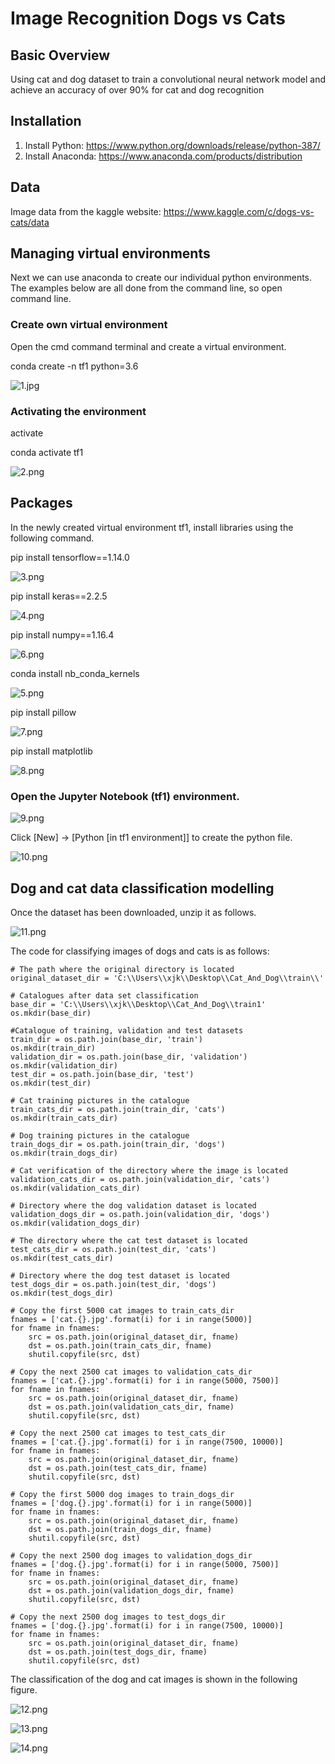 # Image Recognition Dogs vs Cats

## Basic Overview
Using cat and dog dataset to train a convolutional neural network model and achieve an accuracy of over 90% for cat and dog recognition

##  Installation
1. Install Python: https://www.python.org/downloads/release/python-387/
2. Install Anaconda: https://www.anaconda.com/products/distribution

## Data

Image data from the kaggle website: https://www.kaggle.com/c/dogs-vs-cats/data

## Managing virtual environments

Next we can use anaconda to create our individual python environments. The examples below are all done from the command line, so open command line.

### Create own virtual environment

Open the cmd command terminal and create a virtual environment.

conda create -n tf1 python=3.6

![1.jpg](https://github.com/JunkeXu/111/blob/main/figure/1.png)


### Activating the environment

activate

conda activate tf1

![2.png](https://github.com/JunkeXu/111/blob/main/figure/2.png)


## Packages

In the newly created virtual environment tf1, install libraries using the following command.

pip install tensorflow==1.14.0

![3.png](https://github.com/JunkeXu/111/blob/main/figure/3.png)


pip install keras==2.2.5

![4.png](https://github.com/JunkeXu/111/blob/main/figure/4.png)

pip install numpy==1.16.4

![6.png](https://github.com/JunkeXu/111/blob/main/figure/6.png)

conda install nb_conda_kernels

![5.png](https://github.com/JunkeXu/111/blob/main/figure/5.png)

pip install pillow

![7.png](https://github.com/JunkeXu/111/blob/main/figure/7.png)

pip install matplotlib

![8.png](https://github.com/JunkeXu/111/blob/main/figure/8.png)

### Open the Jupyter Notebook (tf1) environment.

![9.png](https://github.com/JunkeXu/111/blob/main/figure/9.png)

Click [New] → [Python [in tf1 environment]] to create the python file.

![10.png](https://github.com/JunkeXu/111/blob/main/figure/10.png)

## Dog and cat data classification modelling

Once the dataset has been downloaded, unzip it as follows.

![11.png](https://github.com/JunkeXu/111/blob/main/figure/11.png)

The code for classifying images of dogs and cats is as follows:

```
# The path where the original directory is located
original_dataset_dir = 'C:\\Users\\xjk\\Desktop\\Cat_And_Dog\\train\\'

# Catalogues after data set classification
base_dir = 'C:\\Users\\xjk\\Desktop\\Cat_And_Dog\\train1'
os.mkdir(base_dir)

#Catalogue of training, validation and test datasets
train_dir = os.path.join(base_dir, 'train')
os.mkdir(train_dir)
validation_dir = os.path.join(base_dir, 'validation')
os.mkdir(validation_dir)
test_dir = os.path.join(base_dir, 'test')
os.mkdir(test_dir)

# Cat training pictures in the catalogue
train_cats_dir = os.path.join(train_dir, 'cats')
os.mkdir(train_cats_dir)

# Dog training pictures in the catalogue
train_dogs_dir = os.path.join(train_dir, 'dogs')
os.mkdir(train_dogs_dir)

# Cat verification of the directory where the image is located
validation_cats_dir = os.path.join(validation_dir, 'cats')
os.mkdir(validation_cats_dir)

# Directory where the dog validation dataset is located
validation_dogs_dir = os.path.join(validation_dir, 'dogs')
os.mkdir(validation_dogs_dir)

# The directory where the cat test dataset is located
test_cats_dir = os.path.join(test_dir, 'cats')
os.mkdir(test_cats_dir)

# Directory where the dog test dataset is located
test_dogs_dir = os.path.join(test_dir, 'dogs')
os.mkdir(test_dogs_dir)

# Copy the first 5000 cat images to train_cats_dir
fnames = ['cat.{}.jpg'.format(i) for i in range(5000)]
for fname in fnames:
    src = os.path.join(original_dataset_dir, fname)
    dst = os.path.join(train_cats_dir, fname)
    shutil.copyfile(src, dst)

# Copy the next 2500 cat images to validation_cats_dir
fnames = ['cat.{}.jpg'.format(i) for i in range(5000, 7500)]
for fname in fnames:
    src = os.path.join(original_dataset_dir, fname)
    dst = os.path.join(validation_cats_dir, fname)
    shutil.copyfile(src, dst)
    
# Copy the next 2500 cat images to test_cats_dir
fnames = ['cat.{}.jpg'.format(i) for i in range(7500, 10000)]
for fname in fnames:
    src = os.path.join(original_dataset_dir, fname)
    dst = os.path.join(test_cats_dir, fname)
    shutil.copyfile(src, dst)
    
# Copy the first 5000 dog images to train_dogs_dir
fnames = ['dog.{}.jpg'.format(i) for i in range(5000)]
for fname in fnames:
    src = os.path.join(original_dataset_dir, fname)
    dst = os.path.join(train_dogs_dir, fname)
    shutil.copyfile(src, dst)
    
# Copy the next 2500 dog images to validation_dogs_dir
fnames = ['dog.{}.jpg'.format(i) for i in range(5000, 7500)]
for fname in fnames:
    src = os.path.join(original_dataset_dir, fname)
    dst = os.path.join(validation_dogs_dir, fname)
    shutil.copyfile(src, dst)
    
# Copy the next 2500 dog images to test_dogs_dir
fnames = ['dog.{}.jpg'.format(i) for i in range(7500, 10000)]
for fname in fnames:
    src = os.path.join(original_dataset_dir, fname)
    dst = os.path.join(test_dogs_dir, fname)
    shutil.copyfile(src, dst)
```


The classification of the dog and cat images is shown in the following figure.

![12.png](https://github.com/JunkeXu/111/blob/main/figure/12.png)

![13.png](https://github.com/JunkeXu/111/blob/main/figure/13.png)

![14.png](https://github.com/JunkeXu/111/blob/main/figure/14.png)

